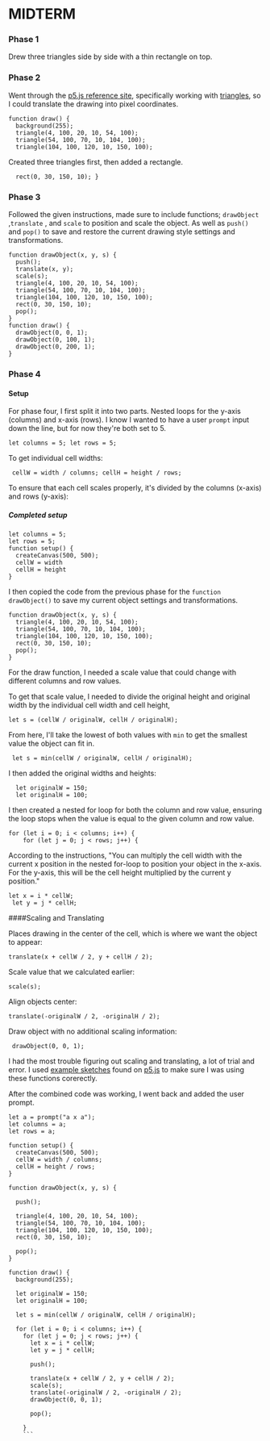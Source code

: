 # MIDTERM

### Phase 1 
Drew three triangles side by side with a thin rectangle on top.

### Phase 2
Went through the [p5.js reference site](https://p5js.org/reference/), specifically working with [triangles](https://p5js.org/reference/p5/triangle/),
so I could translate the drawing into pixel coordinates.

```
function draw() {
  background(255);
  triangle(4, 100, 20, 10, 54, 100);
  triangle(54, 100, 70, 10, 104, 100);
  triangle(104, 100, 120, 10, 150, 100);
```
  
Created three triangles first, then added a rectangle.

` 
rect(0, 30, 150, 10);
}`

### Phase 3
Followed the given instructions, made sure to include functions; `drawObject` ,`translate` , and `scale` to position and scale the object. 
As well as `push()` and `pop()` to save and restore the current drawing style settings and transformations.  

```
function drawObject(x, y, s) {
  push();
  translate(x, y);
  scale(s);
  triangle(4, 100, 20, 10, 54, 100);
  triangle(54, 100, 70, 10, 104, 100);
  triangle(104, 100, 120, 10, 150, 100);
  rect(0, 30, 150, 10);
  pop();
}
function draw() {
  drawObject(0, 0, 1);
  drawObject(0, 100, 1);
  drawObject(0, 200, 1);
}
```

### Phase 4

#### Setup
For phase four, I first split it into two parts.  Nested loops for the y-axis (columns) and x-axis (rows).  I know I wanted to have a user `prompt` input 
down the line, but for now they're both set to 5.  

`let columns = 5;
let rows = 5;`


To get individual cell widths:

 ` cellW = width / columns;
  cellH = height / rows;`

To ensure that each cell scales properly, it's divided by the columns (x-axis) and rows (y-axis):


##### Completed setup

```
let columns = 5; 
let rows = 5; 
function setup() {
  createCanvas(500, 500); 
  cellW = width 
  cellH = height
}
```

I then copied the code from the previous phase for the `function drawObject()` to save my current object settings and transformations.

```
function drawObject(x, y, s) {
  triangle(4, 100, 20, 10, 54, 100);
  triangle(54, 100, 70, 10, 104, 100);
  triangle(104, 100, 120, 10, 150, 100);
  rect(0, 30, 150, 10);
  pop();
}
```


For the draw function, I needed a scale value that could change with different columns and row values.

To get that scale value, I needed to divide the original height and original width by the individual cell width and cell height,

`let s = (cellW / originalW, cellH / originalH);`

From here, I'll take the lowest of both values with `min` to get the smallest value the object can fit in. 
 
` let s = min(cellW / originalW, cellH / originalH);`

I then added the original widths and heights:

```
  let originalW = 150;
  let originalH = 100;
```

I then created a nested for loop for both the column and row value, ensuring the loop stops when the value is equal to the given column and row value.

```
for (let i = 0; i < columns; i++) {
    for (let j = 0; j < rows; j++) {
 ```

According to the instructions, "You can multiply the cell width with the current x position in the nested for-loop to position your object in the x-axis. For the y-axis, this will be the cell height multiplied by the current y position."

```
let x = i * cellW;
 let y = j * cellH;
 ```
 
####Scaling and Translating
 
 
Places drawing in the center of the cell, which is where we want the object to appear:
 
 `translate(x + cellW / 2, y + cellH / 2);`
 
 Scale value that we calculated earlier:
 
 `scale(s);`
 
 Align objects center:
 
 `translate(-originalW / 2, -originalH / 2);`
 
Draw object with no additional scaling information:

` drawObject(0, 0, 1);` 

I had the most trouble figuring out scaling and translating, a lot of trial and error. 
I used [example sketches](https://editor.p5js.org/p5/sketches) found on 
[p5.js](https://p5js.org/reference/) to make sure I was using these functions corerectly. 

After the combined code was working, I went back and added the user prompt.



```
let a = prompt("a x a");
let columns = a;
let rows = a;

function setup() {
  createCanvas(500, 500);
  cellW = width / columns;
  cellH = height / rows;
}

function drawObject(x, y, s) {
  
  push();
  
  triangle(4, 100, 20, 10, 54, 100);
  triangle(54, 100, 70, 10, 104, 100);
  triangle(104, 100, 120, 10, 150, 100);
  rect(0, 30, 150, 10);

  pop();
}

function draw() {
  background(255);

  let originalW = 150;
  let originalH = 100;

  let s = min(cellW / originalW, cellH / originalH);

  for (let i = 0; i < columns; i++) {
    for (let j = 0; j < rows; j++) {
      let x = i * cellW;
      let y = j * cellH;

      push();
      
      translate(x + cellW / 2, y + cellH / 2);
      scale(s);
      translate(-originalW / 2, -originalH / 2);
      drawObject(0, 0, 1);
      
      pop();
      
    }
    ```

